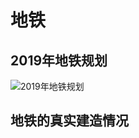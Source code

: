 # 地铁


## 2019年地铁规划

![2019年地铁规划](https://github.com/Ai01/house-in-suzhou/blob/master/img/guihuada.gif)

## 地铁的真实建造情况

